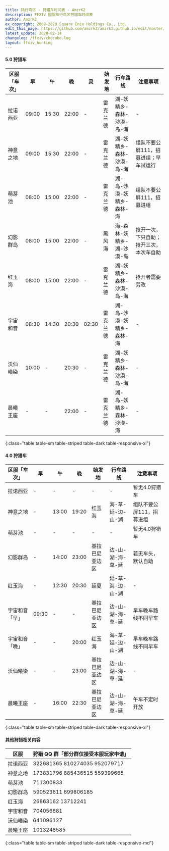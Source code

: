 ```yaml
---
title: 陆行鸟区 - 狩猎车时间表 - AmzrK2
description: FFXIV 国服陆行鸟区狩猎车时间表
author: AmzrK2
ex_copyright: 2009-2020 Square Enix Holdings Co., Ltd.
edit_this_page: https://github.com/amzrk2/amzrk2.github.io/edit/master/ffxiv/chocobo.md
latest_update: 2020-02-14
changelog: /ffxiv/chocobo.log
layout: ffxiv_hunting
---
```


#### 5.0 狩猎车

| 区服「车次」 | 早    | 午    | 晚    | 灵    | 始发地   | 行车路线                  | 注意事项                                 |
|--------------|-------|-------|-------|-------|----------|---------------------------|------------------------------------------|
| 拉诺西亚     | 09:00 | 15:30 | 22:00 | -     | 雷克兰德 | 湖-妖精乡-森林-沙漠-岛-海 | -                                        |
| 神意之地     | 09:00 | 15:30 | 22:00 | -     | 雷克兰德 | 湖-妖精乡-森林-沙漠-岛-海 | 组队不要公屏111，招募进组；早车试运行    |
| 萌芽池       | 08:00 | 15:00 | 22:00 | -     | 雷克兰德 | 湖-岛-沙漠-妖精乡-森林-海 | 组队不要公屏111，招募进组                |
| 幻影群岛     | 08:00 | 15:00 | 22:00 | -     | 黑风海   | 海-森林-妖精乡-湖-沙漠-岛 | 抢开一次，下只自助；抢开三次，本次车自助 |
| 红玉海       | 08:00 | 15:00 | 22:00 | -     | 雷克兰德 | 湖-妖精乡-森林-沙漠-岛-海 | 抢开者需要劳改                           |
| 宇宙和音     | 08:30 | 14:30 | 20:30 | 02:30 | 雷克兰德 | 湖-岛-沙漠-妖精乡-森林-海 | -                                        |
| 沃仙曦染     | 10:00 | -     | 20:30 | -     | 雷克兰德 | 湖-妖精乡-森林-沙漠-岛-海 | -                                        |
| 晨曦王座     | -     | -     | 22:00 | -     | 雷克兰德 | 湖-岛-妖精乡-森林-沙漠-海 | -                                        |
{:class="table table-sm table-striped table-dark table-responsive-xl"}

#### 4.0 狩猎车

| 区服「车次」   | 早    | 午    | 晚    | 始发地         | 行车路线          | 注意事项                  |
|----------------|-------|-------|-------|----------------|-------------------|---------------------------|
| 拉诺西亚       | -     | -     | -     | -              | -                 | 暂无4.0狩猎车             |
| 神意之地       | -     | 13:00 | 19:20 | 红玉海         | 海-草-延-边-山-湖 | 组队不要公屏111，招募进组 |
| 萌芽池         | -     | -     | -     | -              | -                 | 暂无4.0狩猎车             |
| 幻影群岛       | -     | 14:00 | 23:00 | 基拉巴尼亚边区 | 边-山-湖-海-草-延 | 若无车头，默认自助        |
| 红玉海         | -     | 12:30 | 20:30 | 延夏           | 延-草-海-边-山-湖 | -                         |
| 宇宙和音「早」 | 09:30 | -     | -     | 基拉巴尼亚边区 | 边-山-湖-海-草-延 | 早车晚车路线不同早车      |
| 宇宙和音「晚」 | -     | -     | 20:00 | 红玉海         | 海-草-延-边-山-湖 | 早车晚车路线不同早车      |
| 沃仙曦染       | -     | -     | 23:00 | 基拉巴尼亚边区 | 边-山-湖-海-草-延 | -                         |
| 晨曦王座       | -     | 16:00 | 22:30 | 基拉巴尼亚边区 | 边-山-湖-海-草-延 | 午车不定时开放            |
{:class="table table-sm table-striped table-dark table-responsive-xl"}

#### 其他狩猎相关内容

| 区服     | 狩猎 QQ 群「部分群仅接受本服玩家申请」 |
|----------|----------------------------------------|
| 拉诺西亚 | 322681365 810274035 952079717          |
| 神意之地 | 173831796 885436515 559399665          |
| 萌芽池   | 711300833                              |
| 幻影群岛 | 590523611 699806185                    |
| 红玉海   | 26863162 13712241                      |
| 宇宙和音 | 704056881                              |
| 沃仙曦染 | 641096127                              |
| 晨曦王座 | 1013248585                             |
{:class="table table-sm table-striped table-dark table-responsive-md"}